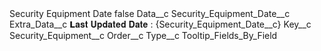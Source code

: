 <?xml version="1.0" encoding="UTF-8"?>
<CustomMetadata xmlns="http://soap.sforce.com/2006/04/metadata" xmlns:xsi="http://www.w3.org/2001/XMLSchema-instance" xmlns:xsd="http://www.w3.org/2001/XMLSchema">
    <label>Security Equipment Date</label>
    <protected>false</protected>
    <values>
        <field>Data__c</field>
        <value xsi:type="xsd:string">Security_Equipment_Date__c</value>
    </values>
    <values>
        <field>Extra_Data__c</field>
        <value xsi:type="xsd:string">𝗟𝐚𝐬𝐭 𝐔𝐩𝐝𝐚𝐭𝐞𝐝 𝐃𝐚𝐭𝐞 : {Security_Equipment_Date__c}</value>
    </values>
    <values>
        <field>Key__c</field>
        <value xsi:type="xsd:string">Security_Equipment__c</value>
    </values>
    <values>
        <field>Order__c</field>
        <value xsi:nil="true"/>
    </values>
    <values>
        <field>Type__c</field>
        <value xsi:type="xsd:string">Tooltip_Fields_By_Field</value>
    </values>
</CustomMetadata>
